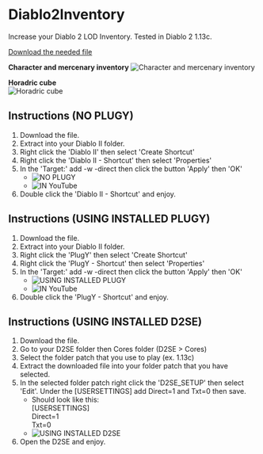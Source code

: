 # Diablo2Inventory
Increase your Diablo 2 LOD Inventory. Tested in Diablo 2 1.13c.

[Download the needed file](https://drive.google.com/open?id=1TvHVL55_rEJJq3jiFDTGc4k_rmTNN3c4)  

**Character and mercenary inventory**
![Character and mercenary inventory](https://i.imgur.com/8FzRzCh.jpg)  

**Horadric cube**  
![Horadric cube](https://i.imgur.com/KqyaZQA.jpg)
  
## **Instructions (NO PLUGY)**
1. Download the file.  
2. Extract into your Diablo II folder.  
3. Right click the 'Diablo II' then select 'Create Shortcut'  
4. Right click the 'Diablo II - Shortcut' then select 'Properties'  
5. In the 'Target:' add -w -direct then click the button 'Apply' then 'OK'  
   - ![NO PLUGY](https://i.imgur.com/3wDyoRN.jpg)
   - ![IN YouTube](https://www.youtube.com/watch?v=1wpxzBoW3x0)
6. Double click the 'Diablo II - Shortcut' and enjoy.    

## **Instructions (USING INSTALLED PLUGY)**
1. Download the file.  
2. Extract into your Diablo II folder.  
3. Right click the 'PlugY' then select 'Create Shortcut'  
4. Right click the 'PlugY - Shortcut' then select 'Properties'  
5. In the 'Target:' add -w -direct then click the button 'Apply' then 'OK'
   - ![USING INSTALLED PLUGY](https://i.imgur.com/g9KOrXv.jpg)
   - ![IN YouTube](https://www.youtube.com/watch?v=mxzCBHKI9no)
6. Double click the 'PlugY - Shortcut' and enjoy.    

## **Instructions (USING INSTALLED D2SE)**
1. Download the file.  
2. Go to your D2SE folder then Cores folder (D2SE > Cores)  
3. Select the folder patch that you use to play (ex. 1.13c)  
4. Extract the downloaded file into your folder patch that you have selected.  
5. In the selected folder patch right click the 'D2SE_SETUP' then select 'Edit'. Under the [USERSETTINGS] add Direct=1 and Txt=0 then save.  
   - Should look like this:  
     [USERSETTINGS]  
     Direct=1  
     Txt=0  
   - ![USING INSTALLED D2SE](https://i.imgur.com/KZUVD1m.jpg)
6. Open the D2SE and enjoy.
